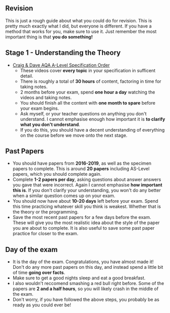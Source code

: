 ## Revision
This is just a rough guide about what you could do for revision. This is pretty much exactly what I did, but everyone is different. If you have a method that works for you, make sure to use it. Just remember the most important thing is that **you do something!**
## Stage 1 - Understanding the Theory
* [Craig & Dave AQA A-Level Specification Order](https://www.youtube.com/watch?v=W-wnX5bXN7M&list=PLCiOXwirraUDUYF_qDYcZV8Hce8dsE_Ho&ab_channel=Craig%27n%27Dave)
  * These videos cover **every topic** in your specification in sufficent detail.
  * There is roughly a total of **30 hours** of content, factoring in time for taking notes.
  * 2 months before your exam, spend **one hour a day** watching the videos and taking notes.
  * You should finish all the content with **one month to spare** before your exam begins.
  * Ask myself, or your teacher questions on anything you don't understand. I cannot emphasise enough how important it is **to clarify what you don't understand**.
  * If you do this, you should have a decent understanding of everything on the course before we move onto the next stage.
## Past Papers
  * You should have papers from **2016-2019**, as well as the specimen papers to complete. This is around **20 papers** including AS-Level papers, which you should complete again.
  * Complete **1-2 papers per day**, asking questions about answer answers you gave that were incorrect. Again I cannot emphasise **how important this is**. If you don't clarify your understanding, you won't do any better when a similar question comes up on your exam.
  * You should now have about **10-20 days** left before your exam. Spend this time practicing whatever skill you think is weakest. Whether that is the theory or the programming.
  * Save the most recent past papers for a few days before the exam. These will give you the most realistic idea about the style of the paper you are about to complete. It is also useful to save some past paper practice for closer to the exam.
## Day of the exam
  * It is the day of the exam. Congratulations, you have almost made it! Don't do any more past papers on this day, and instead spend a little bit of time **going over facts**.
  * Make sure to get a good nights sleep and eat a good breakfast. 
  * I also wouldn't reccomend smashing a red bull right before. Some of the papers are **2 and a half hours**, so you will likely crash in the middle of the exam.
  * Don't worry, if you have followed the above steps, you probably be as ready as you could ever be!
